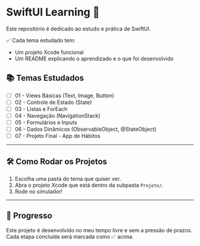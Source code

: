 # SwiftUI Learning 🚀

Este repositório é dedicado ao estudo e prática de SwiftUI.

✅ Cada tema estudado tem:
- Um projeto Xcode funcional
- Um README explicando o aprendizado e o que foi desenvolvido

## 📚 Temas Estudados

- [ ] 01 - Views Básicas (Text, Image, Button)
- [ ] 02 - Controle de Estado (State)
- [ ] 03 - Listas e ForEach
- [ ] 04 - Navegação (NavigationStack)
- [ ] 05 - Formulários e Inputs
- [ ] 06 - Dados Dinâmicos (ObservableObject, @StateObject)
- [ ] 07 - Projeto Final - App de Hábitos

---

## 🛠 Como Rodar os Projetos

1. Escolha uma pasta do tema que quiser ver.
2. Abra o projeto Xcode que está dentro da subpasta `Projeto/`.
3. Rode no simulador!

---

## 🎯 Progresso

Este projeto é desenvolvido no meu tempo livre e sem a pressão de prazos.  
Cada etapa concluída será marcada como ✅ acima.
